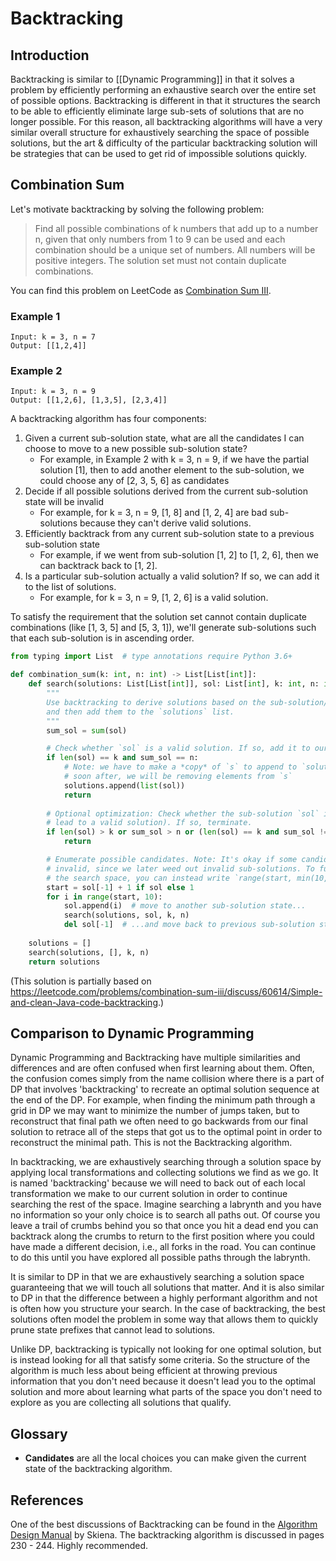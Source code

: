 # Backtracking

## Introduction
Backtracking is similar to [[Dynamic Programming]] in that it solves a problem by efficiently performing an exhaustive search over the entire set of possible options. Backtracking is different in that it structures the search to be able to efficiently eliminate large sub-sets of solutions that are no longer possible. For this reason, all backtracking algorithms will have a very similar overall structure for exhaustively searching the space of possible solutions, but the art & difficulty of the particular backtracking solution will be strategies that can be used to get rid of impossible solutions quickly.

## Combination Sum
Let's motivate backtracking by solving the following problem:

> Find all possible combinations of k numbers that add up to a number n, given that only numbers from 1 to 9 can be used and each combination should be a unique set of numbers. All numbers will be positive integers. The solution set must not contain duplicate combinations.

You can find this problem on LeetCode as [Combination Sum III](https://leetcode.com/problems/combination-sum-iii/).

### Example 1
```
Input: k = 3, n = 7
Output: [[1,2,4]]
```

### Example 2
```
Input: k = 3, n = 9
Output: [[1,2,6], [1,3,5], [2,3,4]]
```

A backtracking algorithm has four components:

1. Given a current sub-solution state, what are all the candidates I can choose to move to a new possible sub-solution state?
   - For example, in Example 2 with k = 3, n = 9, if we have the partial solution [1], then to add another element to the sub-solution, we could choose any of [2, 3, 5, 6] as candidates
2. Decide if all possible solutions derived from the current sub-solution state will be invalid
   - For example, for k = 3, n = 9, [1, 8] and [1, 2, 4] are bad sub-solutions because they can't derive valid solutions.
3. Efficiently backtrack from any current sub-solution state to a previous sub-solution state
   - For example, if we went from sub-solution [1, 2] to [1, 2, 6], then we can backtrack back to [1, 2].
4. Is a particular sub-solution actually a valid solution? If so, we can add it to the list of solutions.
   - For example, for k = 3, n = 9, [1, 2, 6] is a valid solution.

To satisfy the requirement that the solution set cannot contain duplicate combinations (like [1, 3, 5] and [5, 3, 1]), we'll generate sub-solutions such that each sub-solution is in ascending order.

```python
from typing import List  # type annotations require Python 3.6+

def combination_sum(k: int, n: int) -> List[List[int]]:
    def search(solutions: List[List[int]], sol: List[int], k: int, n: int) -> None:
        """
        Use backtracking to derive solutions based on the sub-solution/solution `sol`,
        and then add them to the `solutions` list.
        """
        sum_sol = sum(sol)

        # Check whether `sol` is a valid solution. If so, add it to our solutions set.
        if len(sol) == k and sum_sol == n:
            # Note: we have to make a *copy* of `s` to append to `solutions`, because
            # soon after, we will be removing elements from `s`
            solutions.append(list(sol))
            return
        
        # Optional optimization: Check whether the sub-solution `sol` is bad (can't
        # lead to a valid solution). If so, terminate.
        if len(sol) > k or sum_sol > n or (len(sol) == k and sum_sol != n):
            return

        # Enumerate possible candidates. Note: It's okay if some candidates may be
        # invalid, since we later weed out invalid sub-solutions. To further limit
        # the search space, you can instead write `range(start, min(10, n - sum_sol + 1))`.
        start = sol[-1] + 1 if sol else 1
        for i in range(start, 10):
            sol.append(i)  # move to another sub-solution state...
            search(solutions, sol, k, n)
            del sol[-1]  # ...and move back to previous sub-solution state
  
    solutions = []
    search(solutions, [], k, n)
    return solutions
```

(This solution is partially based on https://leetcode.com/problems/combination-sum-iii/discuss/60614/Simple-and-clean-Java-code-backtracking.)

## Comparison to Dynamic Programming
Dynamic Programming and Backtracking have multiple similarities and differences and are often confused when first learning about them. Often, the confusion comes simply from the name collision where there is a part of DP that involves 'backtracking' to recreate an optimal solution sequence at the end of the DP. For example, when finding the minimum path through a grid in DP we may want to minimize the number of jumps taken, but to reconstruct that final path we often need to go backwards from our final solution to retrace all of the steps that got us to the optimal point in order to reconstruct the minimal path. This is not the Backtracking algorithm.

In backtracking, we are exhaustively searching through a solution space by applying local transformations and collecting solutions we find as we go. It is named 'backtracking' because we will need to back out of each local transformation we make to our current solution in order to continue searching the rest of the space. Imagine searching a labrynth and you have no information so your only choice is to search all paths out. Of course you leave a trail of crumbs behind you so that once you hit a dead end you can backtrack along the crumbs to return to the first position where you could have made a different decision, i.e., all forks in the road. You can continue to do this until you have explored all possible paths through the labrynth.  

It is similar to DP in that we are exhaustively searching a solution space guaranteeing that we will touch all solutions that matter. And it is also similar to DP in that the difference between a highly performant algorithm and not is often how you structure your search. In the case of backtracking, the best solutions often model the problem in some way that allows them to quickly prune state prefixes that cannot lead to solutions.

Unlike DP, backtracking is typically not looking for one optimal solution, but is instead looking for all that satisfy some criteria. So the structure of the algorithm is much less about being efficient at throwing previous information that you don't need because it doesn't lead you to the optimal solution and more about learning what parts of the space you don't need to explore as you are collecting all solutions that qualify.

## Glossary
 * **Candidates** are all the local choices you can make given the current state of the backtracking algorithm.

## References
One of the best discussions of Backtracking can be found in the [Algorithm Design Manual](https://github.com/addyrookie/Depot-App/raw/master/gmail/The%20Algorithm%20Design%20Manual%202ed%20%20by%20Steven%20S.%20Skiena.pdf) by Skiena. The backtracking algorithm is discussed in pages 230 - 244. Highly recommended.
